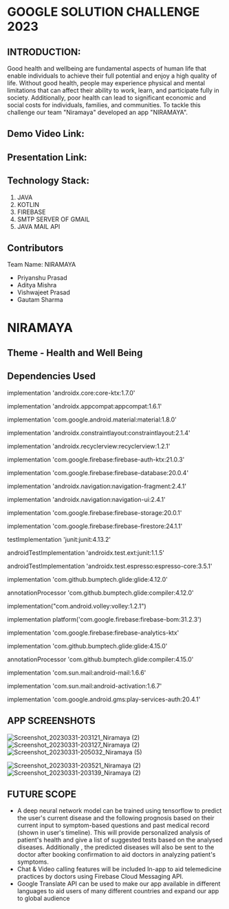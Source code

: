 # GOOGLE SOLUTION CHALLENGE 2023

## INTRODUCTION:
Good health and wellbeing are fundamental aspects of human life that enable individuals to achieve their full potential and enjoy a high quality of life. Without good health, people may experience physical and mental limitations that can affect their ability to work, learn, and participate fully in society. Additionally, poor health can lead to significant economic and social costs for individuals, families, and communities.
To tackle this challenge our team "Niramaya" developed an app "NIRAMAYA".

## Demo Video Link:


## Presentation Link:


## Technology Stack:

1. JAVA
2. KOTLIN
3. FIREBASE
4. SMTP SERVER OF GMAIL
5. JAVA MAIL API

## Contributors

Team Name: NIRAMAYA

  * Priyanshu Prasad
  * Aditya Mishra
  * Vishwajeet Prasad
  * Gautam Sharma


# NIRAMAYA

## Theme - Health and Well Being

## Dependencies Used

implementation 'androidx.core:core-ktx:1.7.0'

implementation 'androidx.appcompat:appcompat:1.6.1'

implementation 'com.google.android.material:material:1.8.0'

implementation 'androidx.constraintlayout:constraintlayout:2.1.4'

implementation 'androidx.recyclerview:recyclerview:1.2.1'

implementation 'com.google.firebase:firebase-auth-ktx:21.0.3'

implementation 'com.google.firebase:firebase-database:20.0.4'

implementation 'androidx.navigation:navigation-fragment:2.4.1'

implementation 'androidx.navigation:navigation-ui:2.4.1'

implementation 'com.google.firebase:firebase-storage:20.0.1'

implementation 'com.google.firebase:firebase-firestore:24.1.1'

testImplementation 'junit:junit:4.13.2'

androidTestImplementation 'androidx.test.ext:junit:1.1.5'

androidTestImplementation 'androidx.test.espresso:espresso-core:3.5.1'

implementation 'com.github.bumptech.glide:glide:4.12.0'

annotationProcessor 'com.github.bumptech.glide:compiler:4.12.0'

implementation("com.android.volley:volley:1.2.1")

implementation platform('com.google.firebase:firebase-bom:31.2.3')

implementation 'com.google.firebase:firebase-analytics-ktx'

implementation 'com.github.bumptech.glide:glide:4.15.0'

annotationProcessor 'com.github.bumptech.glide:compiler:4.15.0'

implementation 'com.sun.mail:android-mail:1.6.6'

implementation 'com.sun.mail:android-activation:1.6.7'

implementation 'com.google.android.gms:play-services-auth:20.4.1'

 ## APP SCREENSHOTS
 ![Screenshot_20230331-203121_Niramaya (2)](https://user-images.githubusercontent.com/111646262/229165993-e345fcb2-04a5-45ca-884d-44fe458f5dd2.jpg)
 ![Screenshot_20230331-203127_Niramaya (2)](https://user-images.githubusercontent.com/111646262/229166087-b84b2bb1-be5b-40b7-baea-836af0223f74.jpg)
 ![Screenshot_20230331-205032_Niramaya (5)](https://user-images.githubusercontent.com/111646262/229166166-bd372b3e-c818-4d9e-a32d-4cc03bb538c8.jpg)

 ![Screenshot_20230331-203521_Niramaya (2)](https://user-images.githubusercontent.com/111646262/229166365-5d39a5f5-785e-4061-8844-5d31aaee756f.jpg)
 ![Screenshot_20230331-203139_Niramaya (2)](https://user-images.githubusercontent.com/111646262/229167045-9b9d2ece-be51-4a66-9465-98bab342c603.jpg)

 
 

















 ## FUTURE SCOPE

 * A deep neural network model can be trained using tensorflow to predict the user's current disease and the following prognosis based on their current input to symptom-based questions and past medical record (shown in user's timeline). This will provide personalized analysis of patient's health and give a list of suggested tests based on the analysed diseases. Additionally , the predicted diseases will also be sent to the doctor after booking confirmation to aid doctors in analyzing patient's symptoms. 
 * Chat & Video calling features will be included In-app to aid telemedicine practices by doctors using Firebase Cloud Messaging API.
 * Google Translate API can be used to make our app available in different languages to aid users of many different countries and expand our app to global audience
